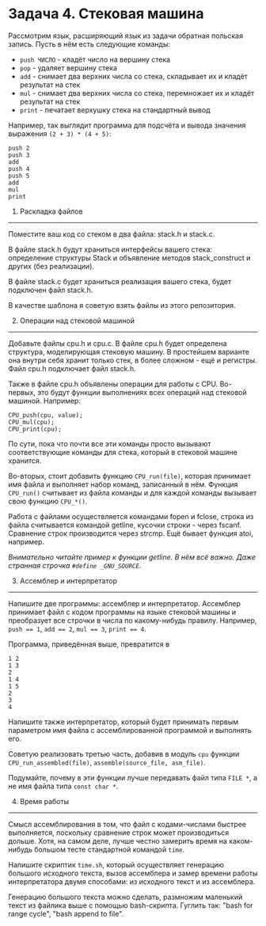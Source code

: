 Задача 4. Стековая машина
=========================

Рассмотрим язык, расширяющий язык из задачи обратная польская запись.
Пусть в нём есть следующие команды:

- `push ЧИСЛО` - кладёт число на вершину стека
- `pop` - удаляет вершину стека
- `add` - снимает два верхних числа со стека, складывает их и кладёт результат на стек
- `mul` - снимает два верхних числа со стека, перемножает их и кладёт результат на стек
- `print` - печатает верхушку стека на стандартный вывод

Например, так выглядит программа для подсчёта и вывода значения выражения `(2 + 3) * (4 + 5)`:

```
push 2
push 3
add
push 4
push 5
add
mul
print
```


1) Раскладка файлов
-------------------

Поместите ваш код со стеком в два файла: stack.h и stack.c.

В файле stack.h будут храниться интерфейсы вашего стека: определение структуры Stack и объявление методов stack_construct и других (без реализации).

В файле stack.c будет храниться реализация вашего стека, будет подключен файл stack.h.

В качестве шаблона я советую взять файлы из этого репозитория.



2) Операции над стековой машиной
--------------------------------

Добавьте файлы cpu.h и cpu.c. В файле cpu.h будет определена структура, моделирующая стековую машину. В простейшем варианте она внутри себя хранит только стек, в более сложном - ещё и регистры. Файл cpu.h подключает файл stack.h.

Также в файле cpu.h объявлены операции для работы с CPU. Во-первых, это будут функции выполнениях всех операций над стековой машиной. Например:
```
CPU_push(cpu, value);
CPU_mul(cpu);
CPU_print(cpu);
```

По сути, пока что почти все эти команды просто вызывают соответствующие команды для стека, который в стековой машине хранится.

Во-вторых, стоит добавить функцию `CPU_run(file)`, которая принимает имя файла и выполняет набор команд, записанный в нём. Функция `CPU_run()` считывает из файла команды и для каждой команды вызывает свою функцию `CPU_*()`.

Работа с файлами осуществляется командами fopen и fclose, строка из файла считывается командой getline, кусочки строки - через fscanf. Сравнение строк производится через strcmp. Ещё бывает функция atoi, например.

*Внимательно читайте пример к функции getline. В нём всё важно. Даже странная строчка `#define _GNU_SOURCE`.*




3) Ассемблер и интерпретатор
----------------------------
Напишите две программы: ассемблер и интерпретатор. Ассемблер принимает файл с кодом программы на языке стековой машины и преобразует все строчки в числа по какому-нибудь правилу. Например, `push == 1`, `add == 2`, `mul == 3`, `print == 4`.

Программа, приведённая выше, превратится в 
```
1 2
1 3
2
1 4
1 5
2
3
4
```

Напишите также интерпретатор, который будет принимать первым параметром имя файла с ассемблированной программой и выполнять его.

Советую реализовать третью часть, добавив в модуль `cpu` функции `CPU_run_assembled(file)`, `assemble(source_file, asm_file)`.

Подумайте, почему в эти функции лучше передавать файл типа `FILE *`, а не имя файла типа `const char *`.



4) Время работы
---------------

Смысл ассемблирования в том, что файл с кодами-числами быстрее выполняется, поскольку сравнение строк может производиться дольше. Хотя, на самом деле, лучше честно замерить время на каком-нибудь большом тесте стандартной командой `time`.

Напишите скриптик `time.sh`, который осуществляет генерацию большого исходного текста, вызов ассемблера и замер времени работы интерпретатора двумя способами: из исходного текст и из ассемблера.

Генерацию большого текста можно сделать, размножим маленький текст из файлика выше с помощью bash-скрипта. Гуглить так:
"bash for range cycle", "bash append to file".
